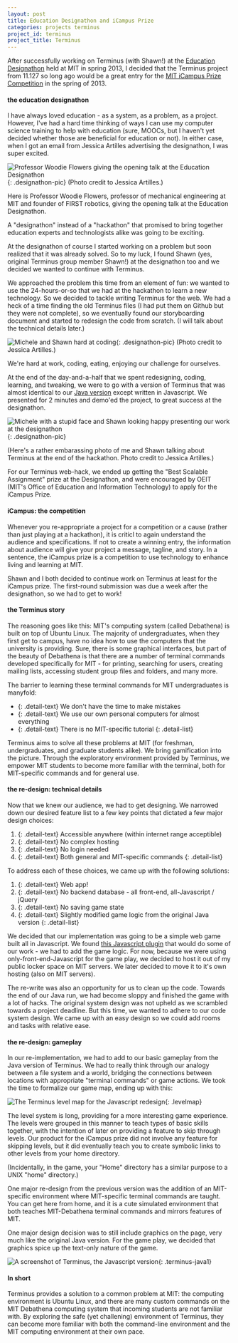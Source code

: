 ```yaml
---
layout: post
title: Education Designathon and iCampus Prize
categories: projects terminus
project_id: terminus
project_title: Terminus
---
```


After successfully working on Terminus (with Shawn!) at the [Education Designathon](http://www.edudesignathon.com/) held at MIT in spring 2013, I decided that the Terminus project from 11.127 so long ago would be a great entry for the [MIT iCampus Prize Competition](http://icampusprize.mit.edu/) in the spring of 2013. 

<!-- more -->

#### the education designathon

I have always loved education - as a system, as a problem, as a project. However, I've had a hard time thinking of ways I can use my computer science training to help with education (sure, MOOCs, but I haven't yet decided whether those are beneficial for education or not). In either case, when I got an email from Jessica Artilles advertising the designathon, I was super excited. 

![Professor Woodie Flowers giving the opening talk at the Education Designathon](/imgs/designathon3.png){: .designathon-pic}
(Photo credit to Jessica Artilles.)

Here is Professor Woodie Flowers, professor of mechanical engineering at MIT and founder of FIRST robotics, giving the opening talk at the Education Designathon.

A "designathon" instead of a "hackathon" that promised to bring together education experts and technologists alike was going to be exciting. 

At the designathon of course I started working on a problem but soon realized that it was already solved. So to my luck, I found Shawn (yes, original Terminus group member Shawn!) at the designathon too and we decided we wanted to continue with Terminus. 

We approached the problem this time from an element of fun: we wanted to use the 24-hours-or-so that we had at the hackathon to learn a new technology. So we decided to tackle writing Terminus for the web. We had a heck of a time finding the old Terminus files (I had put them on Github but they were not complete), so we eventually found our storyboarding document and started to redesign the code from scratch. (I will talk about the technical details later.)

![Michele and Shawn hard at coding](/imgs/designathon2.png){: .designathon-pic}
(Photo credit to Jessica Artilles.)

We're hard at work, coding, eating, enjoying our challenge for ourselves. 

At the end of the day-and-a-half that we spent redesigning, coding, learning, and tweaking, we were to go with a version of Terminus that was almost identical to our [Java version](/projects/terminus/2011-04-15-a-linux-learning-game.html) except written in Javascript. We presented for 2 minutes and demo'ed the project, to great success at the designathon. 

![Michele with a stupid face and Shawn looking happy presenting our work at the designathon](/imgs/designathon.png){: .designathon-pic}

(Here's a rather embarassing photo of me and Shawn talking about Terminus at the end of the hackathon. Photo credit to Jessica Artilles.)

For our Terminus web-hack, we ended up getting the "Best Scalable Assignment" prize at the Designathon, and were encouraged by OEIT (MIT's Office of Education and Information Technology) to apply for the iCampus Prize. 

#### iCampus: the competition

Whenever you re-appropriate a project for a competition or a cause (rather than just playing at a hackathon), it is criticl to again understand the audience and specifications. If not to create a winning entry, the information about audience will give your project a message, tagline, and story. In a sentence, the iCampus prize is a competition to use technology to enhance living and learning at MIT.

Shawn and I both decided to continue work on Terminus at least for the iCampus prize. The first-round submission was due a week after the designathon, so we had to get to work! 

#### the Terminus story

The reasoning goes like this: MIT's computing system (called Debathena) is built on top of Ubuntu Linux. The majority of undergraduates, when they first get to campus, have no idea how to use the computers that the university is providing. Sure, there is some graphical interfaces, but part of the beauty of Debathena is that there are a number of terminal commands developed specifically for MIT - for printing, searching for users, creating mailing lists, accessing student group files and folders, and many more. 

The barrier to learning these terminal commands for MIT undergraduates is manyfold: 

* {: .detail-text} We don't have the time to make mistakes
* {: .detail-text} We use our own personal computers for almost everything
* {: .detail-text} There is no MIT-specific tutorial
{: .detail-list}

Terminus aims to solve all these problems at MIT (for freshman, undergraduates, and graduate students alike). We bring gamification into the picture. Through the exploratory environment provided by Terminus, we empower MIT students to become more familiar with the terminal, both for MIT-specific commands and for general use. 

#### the re-design: technical details

Now that we knew our audience, we had to get designing. We narrowed down our desired feature list to a few key points that dictated a few major design choices: 

1. {: .detail-text} Accessible anywhere (within internet range acceptible)
2. {: .detail-text} No complex hosting
3. {: .detail-text} No login needed
4. {: .detail-text} Both general and MIT-specific commands
{: .detail-list}

To address each of these choices, we came up with the following solutions: 

1. {: .detail-text} Web app!
2. {: .detail-text} No backend database - all front-end, all-Javascript / jQuery
3. {: .detail-text} No saving game state
4. {: .detail-text} Slightly modified game logic from the original Java version
{: .detail-list}

We decided that our implementation was going to be a simple web game built all in Javascript. We found [this Javascript plugin](https://github.com/jcubic/jquery.terminal) that would do some of our work - we had to add the game logic. For now, because we were using only-front-end-Javascript for the game play, we decided to host it out of my public locker space on MIT servers. We later decided to move it to it's own hosting (also on MIT servers). 

The re-write was also an opportunity for us to clean up the code. Towards the end of our Java run, we had become sloppy and finished the game with a lot of hacks. The original system design was not upheld as we scrambled towards a project deadline. But this time, we wanted to adhere to our code system design. We came up with an easy design so we could add rooms and tasks with relative ease.  

#### the re-design: gameplay

In our re-implementation, we had to add to our basic gameplay from the Java version of Terminus. We had to really think through our analogy between a file system and a world, bridging the connections between locations with appropriate "terminal commands" or game actions. We took the time to formalize our game map, ending up with this:

![The Terminus level map for the Javascript redesign](/imgs/level_map.png){: .levelmap}

The level system is long, providing for a more interesting game experience. The levels were grouped in this manner to teach types of basic skills together, with the intention of later on providing a feature to skip through levels. Our product for the iCampus prize did not involve any feature for skipping levels, but it did eventually teach you to create symbolic links to other levels from your home directory. 

(Incidentally, in the game, your "Home" directory has a similar purpose to a UNIX "home" directory.)

One major re-design from the previous version was the addition of an MIT-specific environment where MIT-specific terminal commands are taught. You can get here from home, and it is a cute simulated environment that both teaches MIT-Debathena terminal commands and mirrors features of MIT. 

One major design decision was to still include graphics on the page, very much like the original Java version. For the game play, we decided that graphics spice up the text-only nature of the game.

![A screenshot of Terminus, the Javascript version](/imgs/terminus_javascript1.png){: .terminus-java1}

#### In short

Terminus provides a solution to a common problem at MIT: the computing environment is Ubuntu Linux, and there are many custom commands on the MIT Debathena computing system that incoming students are not familiar with. By exploring the safe (yet challening) environment of Terminus, they can become more familiar with both the command-line environment and the MIT computing environment at their own pace. 